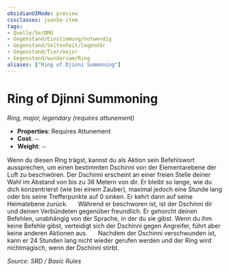 ```yaml
---
obsidianUIMode: preview
cssclasses: json5e-item
tags:
- Quelle/5e/DMG
- Gegenstand/Einstimmung/notwendig
- Gegenstand/Seltenheit/legendär
- Gegenstand/Tier/major
- Gegenstand/wundersam/Ring
aliases: ["Ring of Djinni Summoning"]
---
```

# Ring of Djinni Summoning
*Ring, major, legendary (requires attunement)*  

- **Properties**: Requires Attunement
- **Cost**: ⏤
- **Weight**: ⏤

Wenn du diesen Ring trägst, kannst du als Aktion sein Befehlswort aussprechen, um einen bestimmten Dschinni von der Elementarebene der Luft zu beschwören. Der Dschinni erscheint an einer freien Stelle deiner Wahl im Abstand von bis zu 36 Metern von dir. Er bleibt so lange, wie du dich konzentrierst (wie bei einem Zauber), maximal jedoch eine Stunde lang oder bis seine Trefferpunkte auf 0 sinken. Er kehrt dann auf seine Heimatebene zurück.
$\quad$ Während er beschworen ist, ist der Dschinni dir und deinen Verbündeten gegenüber freundlich. Er gehorcht deinen Befehlen, unabhängig von der Sprache, in der du sie gibst. Wenn du ihm keine Befehle gibst, verteidigt sich der Dschinni gegen Angreifer, führt aber keine anderen Aktionen aus.
$\quad$ Nachdem der Dschinni verschwunden ist, kann er 24 Stunden lang nicht wieder gerufen werden und der Ring wird nichtmagisch, wenn der Dschinni stirbt.

*Source: SRD / Basic Rules*